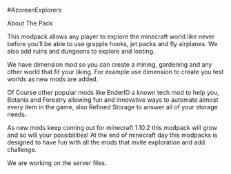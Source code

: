 #AzoreanExplorers

About The Pack

This modpack allows any player to explore the minecraft world like never before you’ll be able to use grapple hooks, jet packs and fly airplanes. We also add ruins and dungeons to explore and looting.

We have dimension mod so you can create a mining, gardening and any other world that fit your liking. For example use dimension to create you test worlds as new mods are added.

Of Course other popular mods like EnderIO a known tech mod to help you, Botania and  Forestry allowing fun and innovative ways to automate almost every item in the game, also Refined Storage to answer all of your storage needs.

As new mods keep coming out for minecraft 1.10.2 this modpack will grow and so will your possibilities! At the end of minecraft day this modpacks is designed to have fun with all the mods that invite exploration and add challenge.

 

We are working on the server files.

